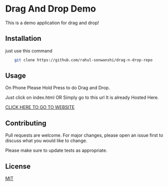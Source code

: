 # Drag And Drop Demo

This is a demo application for drag and drop!

## Installation

just use this command
```bash
    git clone https://github.com/rahul-sonwanshi/drag-n-drop-repo
```

## Usage

On Phone Please Hold Press to do Drag and Drop.

Just click on index.html
OR
Simply go to this url It is already Hosted Here.

[CLICK HERE TO GO TO WEBSITE](https://rahul-sonwanshi.github.io/drag-n-drop-repo/index.html)


## Contributing
Pull requests are welcome. For major changes, please open an issue first to discuss what you would like to change.

Please make sure to update tests as appropriate.

## License
[MIT](https://choosealicense.com/licenses/mit/)